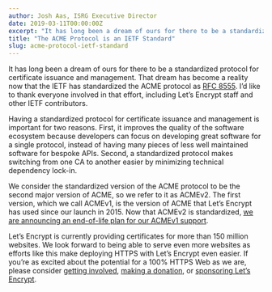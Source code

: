 ```yaml
---
author: Josh Aas, ISRG Executive Director
date: 2019-03-11T00:00:00Z
excerpt: "It has long been a dream of ours for there to be a standardized protocol for certificate issuance and management. That dream has become a reality now that the IETF has standardized the ACME protocol as RFC 8555."
title: "The ACME Protocol is an IETF Standard"
slug: acme-protocol-ietf-standard
---
```


It has long been a dream of ours for there to be a standardized protocol for certificate issuance and management. That dream has become a reality now that the IETF has standardized the ACME protocol as [RFC 8555](https://tools.ietf.org/html/rfc8555). I’d like to thank everyone involved in that effort, including Let’s Encrypt staff and other IETF contributors.

Having a standardized protocol for certificate issuance and management is important for two reasons. First, it improves the quality of the software ecosystem because developers can focus on developing great software for a single protocol, instead of having many pieces of less well maintained software for bespoke APIs. Second, a standardized protocol makes switching from one CA to another easier by minimizing technical dependency lock-in.

We consider the standardized version of the ACME protocol to be the second major version of ACME, so we refer to it as ACMEv2. The first version, which we call ACMEv1, is the version of ACME that Let’s Encrypt has used since our launch in 2015. Now that ACMEv2 is standardized, [we are announcing an end-of-life plan for our ACMEv1 support](https://community.letsencrypt.org/t/end-of-life-plan-for-acmev1/88430).

Let’s Encrypt is currently providing certificates for more than 150 million websites. We look forward to being able to serve even more websites as efforts like this make deploying HTTPS with Let’s Encrypt even easier. If you’re as excited about the potential for a 100% HTTPS Web as we are, please consider [getting involved](https://letsencrypt.org/getinvolved/), [making a donation](https://letsencrypt.org/donate/), or [sponsoring Let’s Encrypt](https://letsencrypt.org/become-a-sponsor/).